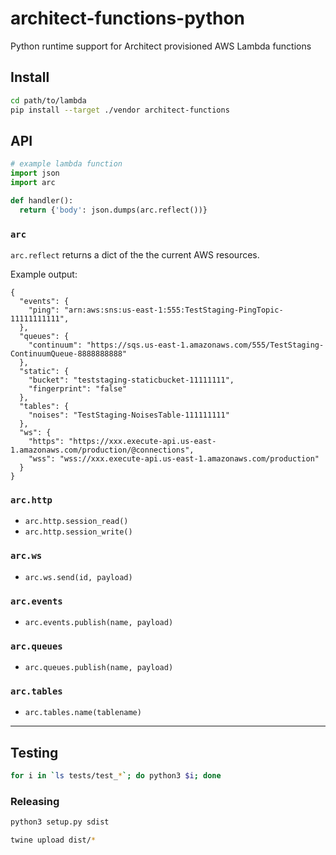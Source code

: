 # architect-functions-python

Python runtime support for Architect provisioned AWS Lambda functions


## Install

```bash
cd path/to/lambda
pip install --target ./vendor architect-functions
```

## API

```python
# example lambda function
import json
import arc

def handler():
  return {'body': json.dumps(arc.reflect())}
```

### `arc`

`arc.reflect` returns a dict of the the current AWS resources.

Example output:
```
{
  "events": {
    "ping": "arn:aws:sns:us-east-1:555:TestStaging-PingTopic-11111111111",
  },
  "queues": {
    "continuum": "https://sqs.us-east-1.amazonaws.com/555/TestStaging-ContinuumQueue-8888888888"
  },
  "static": {
    "bucket": "teststaging-staticbucket-11111111",
    "fingerprint": "false"
  },
  "tables": {
    "noises": "TestStaging-NoisesTable-111111111"
  },
  "ws": {
    "https": "https://xxx.execute-api.us-east-1.amazonaws.com/production/@connections",
    "wss": "wss://xxx.execute-api.us-east-1.amazonaws.com/production"
  }
}
```

### `arc.http`
- `arc.http.session_read()`
- `arc.http.session_write()`

### `arc.ws`
- `arc.ws.send(id, payload)`

### `arc.events`
- `arc.events.publish(name, payload)`

### `arc.queues`
- `arc.queues.publish(name, payload)`

### `arc.tables`
- `arc.tables.name(tablename)`

---

## Testing

```bash
for i in `ls tests/test_*`; do python3 $i; done
```

### Releasing

```bash
python3 setup.py sdist
```

```bash
twine upload dist/*
```

